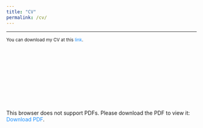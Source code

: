 ```yaml
---
title: "CV"
permalink: /cv/
---
```


------

<small>You can download my CV at this <a href="/files/cv_heitor_lima.pdf" style="text-decoration:none;color:#1E90FF">link</a>.</small>

<object data="/files/cv_heitor_lima.pdf" type="application/pdf" width="700px" height="700px">
    <embed src="/files/cv_heitor_lima.pdf">
        <p>This browser does not support PDFs. Please download the PDF to view it: <a href="/files/cv_heitor_lima.pdf" style="text-decoration:none;color:#1E90FF">Download PDF</a>.</p>
    </embed>
</object>
